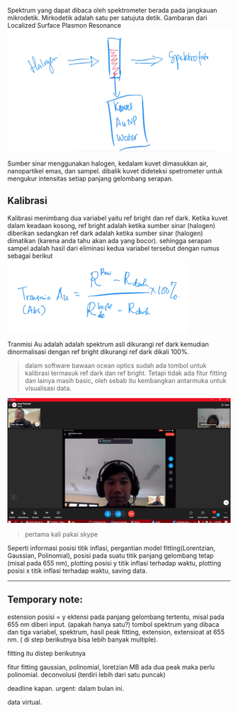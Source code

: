 Spektrum yang dapat dibaca oleh spektrometer berada pada jangkauan mikrodetik. Mirkodetik adalah satu per satujuta detik. Gambaran dari Localized Surface Plasmon Resonance
![6d2d68e5f7465fc9a701b8768cd462c0.png](../../../../_resources/6d2d68e5f7465fc9a701b8768cd462c0.png)

Sumber sinar menggunakan halogen, kedalam kuvet dimasukkan air, nanopartikel emas, dan sampel. dibalik kuvet dideteksi spetrometer untuk mengukur intensitas setiap panjang gelombang serapan. 

## Kalibrasi
Kalibrasi menimbang dua variabel yaitu ref bright dan ref dark. Ketika kuvet dalam keadaan kosong, ref bright adalah ketika sumber sinar (halogen) diberikan sedangkan ref dark adalah ketika sumber sinar (halogen) dimatikan (karena anda tahu akan ada yang bocor). sehingga serapan sampel adalah hasil dari eliminasi kedua variabel tersebut dengan rumus sebagai berikut
![c4aaf106416ccfa7bbc527e0d8fe11a4.png](../../../../_resources/c4aaf106416ccfa7bbc527e0d8fe11a4.png)

Tranmisi Au adalah adalah spektrum asli dikurangi ref dark kemudian dinormalisasi dengan ref bright dikurangi ref dark dikali 100%.

> dalam software bawaan ocean optics sudah ada tombol untuk kalibrasi termasuk ref dark dan ref bright. Tetapi tidak ada fitur fitting dan lainya masih basic, oleh sebab itu kembangkan antarmuka untuk visualisasi data.

![0a98d758b9226a853f8e13e43bc36f89.png](../../../../_resources/0a98d758b9226a853f8e13e43bc36f89.png)

> pertama kali pakai skype

Seperti informasi posisi titik inflasi, pergantian model fitting(Lorentzian, Gaussian, Polinomial), posisi pada suatu titik panjang gelombang tetap (misal pada 655 nm), plotting posisi y titik inflasi terhadap waktu, plotting posisi x titik inflasi terhadap waktu, saving data.

***
## Temporary note:
estension posisi = y
ektensi pada panjang gelombang tertentu, misal pada 655 nm
diberi input. (apakah hanya satu?)
tombol
spektrum yang dibaca dan tiga variabel, 
spektrum, hasil peak fitting, extension, extensioat at 655 nm. ( di step berikutnya bisa lebih banyak multiple).

fitting itu distep berikutnya 

fitur fitting
gaussian, polinomial, loretzian
MB ada dua peak maka perlu polinomial. 
deconvolusi (terdiri lebih dari satu puncak)

deadline kapan. urgent: dalam bulan ini. 

data virtual. 